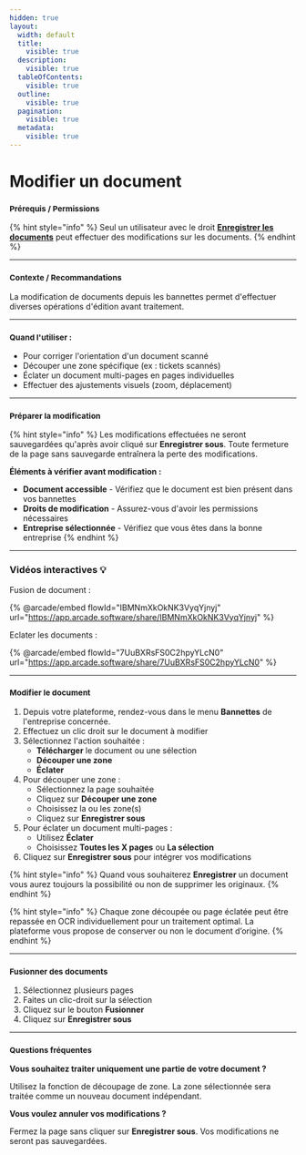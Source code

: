 ```yaml
---
hidden: true
layout:
  width: default
  title:
    visible: true
  description:
    visible: true
  tableOfContents:
    visible: true
  outline:
    visible: true
  pagination:
    visible: true
  metadata:
    visible: true
---
```


# Modifier un document

### <sup>**Prérequis / Permissions**</sup>

{% hint style="info" %}
Seul un utilisateur avec le droit [**Enregistrer les documents**](../administration/detail-des-droits.md) peut effectuer des modifications sur les documents.
{% endhint %}

***

### <sup>**Contexte / Recommandations**</sup>

La modification de documents depuis les bannettes permet d'effectuer diverses opérations d'édition avant traitement.

***

### <sup>**Quand l'utiliser :**</sup>

* Pour corriger l'orientation d'un document scanné
* Découper une zone spécifique (ex : tickets scannés)
* Éclater un document multi-pages en pages individuelles
* Effectuer des ajustements visuels (zoom, déplacement)

***

### <sup>**Préparer la modification**</sup>

{% hint style="info" %}
Les modifications effectuées ne seront sauvegardées qu'après avoir cliqué sur **Enregistrer sous**. Toute fermeture de la page sans sauvegarde entraînera la perte des modifications.

**Éléments à vérifier avant modification :**

* **Document accessible** - Vérifiez que le document est bien présent dans vos bannettes
* **Droits de modification** - Assurez-vous d'avoir les permissions nécessaires
* **Entreprise sélectionnée** - Vérifiez que vous êtes dans la bonne entreprise
{% endhint %}

***

### **Vidéos interactives** 💡

Fusion de document :

{% @arcade/embed flowId="IBMNmXkOkNK3VyqYjnyj" url="https://app.arcade.software/share/IBMNmXkOkNK3VyqYjnyj" %}

Eclater les documents :&#x20;

{% @arcade/embed flowId="7UuBXRsFS0C2hpyYLcN0" url="https://app.arcade.software/share/7UuBXRsFS0C2hpyYLcN0" %}

***

### <sup>**Modifier le document**</sup>

1. Depuis votre plateforme, rendez-vous dans le menu **Bannettes** de l'entreprise concernée.
2. Effectuez un clic droit sur le document à modifier
3. Sélectionnez l'action souhaitée :
   * **Télécharger** le document ou une sélection
   * **Découper une zone**
   * **Éclater**
4. Pour découper une zone :
   * Sélectionnez la page souhaitée
   * Cliquez sur **Découper une zone**
   * Choisissez la ou les zone(s)
   * Cliquez sur **Enregistrer sous**
5. Pour éclater un document multi-pages :
   * Utilisez **Éclater**
   * Choisissez **Toutes les X pages** ou **La sélection**
6. Cliquez sur **Enregistrer sous** pour intégrer vos modifications

{% hint style="info" %}
Quand vous souhaiterez **Enregistrer** un document vous aurez toujours la possibilité ou non de supprimer les originaux.
{% endhint %}

{% hint style="info" %}
Chaque zone découpée ou page éclatée peut être repassée en OCR individuellement pour un traitement optimal. La plateforme vous propose de conserver ou non le document d’origine.
{% endhint %}

***

### <sup>**Fusionner des documents**</sup>

1. Sélectionnez plusieurs pages
2. Faites un clic-droit sur la sélection
3. Cliquez sur le bouton **Fusionner**
4. Cliquez sur **Enregistrer sous**

***

### <sup>**Questions fréquentes**</sup>

**Vous souhaitez traiter uniquement une partie de votre document ?**

Utilisez la fonction de découpage de zone. La zone sélectionnée sera traitée comme un nouveau document indépendant.

**Vous voulez annuler vos modifications ?**

Fermez la page sans cliquer sur **Enregistrer sous**. Vos modifications ne seront pas sauvegardées.
